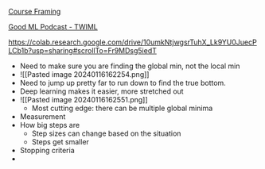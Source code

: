 [Course Framing](https://docs.google.com/document/d/1jUDR61z1pCCXnpr2CbXJXywe45MrSabPuijx2BPO0Sg/edit?pli=1)

[Good ML Podcast - TWIML](https://twimlai.com/)

https://colab.research.google.com/drive/10umkNtjwgsrTuhX_Lk9YU0JuecPLCb1b?usp=sharing#scrollTo=Fr9MDsg5iedT

- Need to make sure you are finding the global min, not the local min
- ![[Pasted image 20240116162254.png]]
- Need to jump up pretty far to run down to find the true bottom. 
- Deep learning makes it easier, more stretched out
- ![[Pasted image 20240116162551.png]]
	- Most cutting edge: there can be multiple global minima 
- Measurement
- How big steps are
	- Step sizes can change based on the situation
	- Steps get smaller 
- Stopping criteria
- 